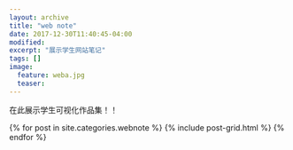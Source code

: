 ```yaml
---
layout: archive
title: "web note"
date: 2017-12-30T11:40:45-04:00
modified:
excerpt: "展示学生网站笔记"
tags: []
image: 
  feature: weba.jpg
  teaser:
---
```


在此展示学生可视化作品集！！

<div class="tiles">
{% for post in site.categories.webnote %}
  {% include post-grid.html %}
{% endfor %}
</div><!-- /.tiles -->
